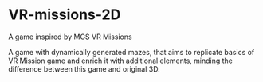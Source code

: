 # VR-missions-2D
A game inspired by MGS VR Missions

A game with dynamically generated mazes, that aims to replicate basics of VR Mission game and enrich it with additional elements, minding the difference between this game and original 3D.
